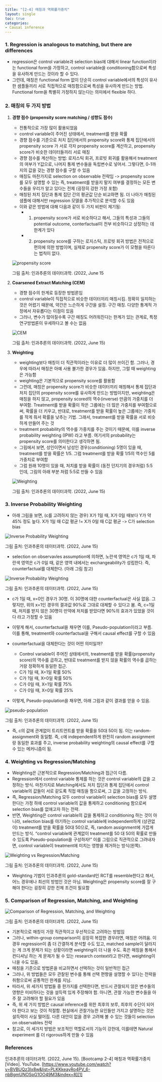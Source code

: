 ```yaml
---
title: "[2-4] 매칭과 역확률가중치"
layout: single
toc: true
categories: 
- Causal inference
---
```


### 1. Regression is analogous to matching, but there are differences
* regression은 control variable과 selection bias에 대해서 linear function이라는  functional form을 가정하고, control variable을 conditioning함으로써 특성을 유사하게 만드는 것이라 할 수 있다. 
* 그런데, 매칭은 functional form 없이 단순히 control variable에서의 특성이 유사한 샘플들끼리 서로 직접적으로 매칭함으로써 특성을 유사하게 만드는 방법. Functional form을 특별히 가정하지 않는다는 의미에서 flexible 하다. 


### 2. 매칭의 두 가지 방법 
1. **경향 점수 (propensity score matching / 성향도 점수)**
    * 전통적으로 가장 많이 활용되었음 
    * control variable이 주어진 상태에서, treatment를 받을 확률
    * 경향 점수를 기준으로 처치 집단에서의 propensity score와 통제 집단에서의 propensity score 가 서로 각자 propensity score를 계산하고, propensity score가 비슷한 데이터들끼리 서로 매칭
    * 경향 점수를 계산하는 방법: 로지스틱 회귀, 프로빗 회귀를 활용해서 treatment의 여부가 Y값으로, 나머지 통제 변수들을 독립변수로 넣어서. 그렇다면, 0-1까지의 값을 갖는 경향 점수를 구할 수 있음
    * 매칭도 마찬가지로 selection on observable 전략임 -> propensity score를 모두 설명할 수 있는 즉, treatment를 받을지 말지 여부를 결정하는 모든 변수들을 우리가 알고 있다는 전제 (굉장히 강한 가정 포함)
    * 매칭된 처치 집단과 통제 집단 간의 평균값 단순 비교하면 됨. 더 나아가 매칭된 샘플에 대해서만 regression 모델을 추가적으로 분석할 수도 있음
    * 이와 같은 방법에 대해 다음과 같이 두 가지 비판이 제기됨: 
        * 1)  propensity score가 서로 비슷하다고 해서, 그들의 특성과 그들의 potential outcome, conterfactual이 전부 비슷하다고 상정하는 데 한계가 있다
        * 2) propensity score를 구하는 로지스틱, 프로빗 회귀 방법은 전적으로 편의에 의한 방법이며, 실제로 propensity score가 이 모형을 따른다는 법칙이 없다. 
    <p><img src="/assets/images/propensity_score.png" title="propensity score"/></p>
    그림 출처: 인과추론의 데이터과학. (2022, June 15

2. **Coarsened Extract Matching (CEM)**
    * 경향 점수의 한계로 등장한 방법론임
    * control variable이 직접적으로 비슷한 데이터끼리 매칭시킴. 정확히 일치하는 것은 어렵기 때문에, 약간은 느슨하게 구간을 설정. 구간 매칭. 다양한 통계적 가정에서 자유롭다는 이점이 있음
    * 그러나, 변수가 많아질수록 구간 매칭도 어려워진다는 한계가 있는 관계로, 특정 연구방법론이 우세하다고 볼 수는 없음
    <p><img src="/assets/images/cem.png" title="CEM"/></p>
    그림 출처: 인과추론의 데이터과학. (2022, June 15)

3. **Weighting**
    * weighting보다 매칭이 더 직관적이라는 이유로 더 많이 쓰이긴 함. 그러나, 경우에 따라서 매칭은 아예 사용 불가한 경우가 있음. 하지만, 그럴 때 weighting은 가능함
    * weighting은 기본적으로 propensity score를 활용함 
    * 그런데, 매칭은 propensity score가 비슷한 데이터끼리 매칭해서 통제 집단과 처치 집단의 propensity score를 유사하게 만드는 방법이지만, weighting은 매칭을 하지 않고, propensity scored의 역수(inverse) 만큼의 가중치를 더 부여함. Treatment를 받을 확률이 작은 그룹에는 더 많은 가중치를 부여함으로써, 확률을 더 키우고, 반대로, treatment를 받을 확률이 높은 그룹에는 가중치를 작게 줘서 확률을 낮추는 기법. 그래서, treatment를 받을 확률을 서로 비슷하게 만들어 주는 것 
    * treatment probability의 역수를 가중치를 주는 것이기 때문에, 이를 inverse probability weighting (IPW) 라고 부름. 여기서의  probability는 propensity score를 의미한다고 생각하면 됨. 
    * 그림에서 보면, 성인이면서 남성인 경우(conditioning) 5명이 있을 때, treatment를 받을 확률은 1/5. 그럼 treatment를 받을 확률 1/5의 역수인 5를 가중치로 부여함 
    * 그럼 원래 10명이 있을 때, 처치를 받을 확률이 (동전 던지기의 경우처럼) 5:5 인데, 그림의 아래 부분 처럼 5:5로 만들 수 있음
    <p><img src="/assets/images/weighting.png" title="Weighting"/></p>
    그림 출처: 인과추론의 데이터과학. (2022, June 15)

### 3. Inverse Probability Weighting
* 아래 그림을 보면, (c를 고려하지 않는 경우) X가 1일 때, X가 0일 때보다 Y가 약 45% 정도 높다.  X가 1일 때 C값 평균 != X가 0일 때 C값 평균 -> C가 selection bias  
<p><img src="/assets/images/ipw.png" title="Inverse Probability Weighting"/></p>
그림 출처: 인과추론의 데이터과학. (2022, June 15)

* selection on observavles assumption에 의하면, 노란색 영역은 c가 1일 때, 파란색 영역은 c가 0일 때, 같은 영역 내에서는 exchangeability가 성립한다. 즉, counterfactual를 대체한다. (아래 그림 참고)  
<p><img src="/assets/images/ipw2.png" title="Inverse Probability Weighting"/></p>
그림 출처: 인과추론의 데이터과학. (2022, June 15)

* c가 1일 때, x=0인 경우가 30명. 이 30명에 대한 counterfactual은 사실 없음. 그렇지만, 위의 x=1인 경우의 결과값 90%로 그대로 대체할 수 있다고 봄. 즉, c=1일 때, 처치를 받지 않은 30명이 만약에 처치를 받았다면 90%의 효과가 있었을 것이다 라고 가정할 수 있음

* 이렇게 해서, counterfactual을 채우면 이를, Pseudo-population이라고 부름. 이를 통해, treatment와 counterfactual을 구해서 causal effect를 구할 수 있음

* counterfactual을 대체한다는 것이 어떤 의미일까? 
    * Control variable이 주어진 상태에서의, treatment를 받을 확률(propensity score)의 역수를 곱하고, 반대로 treatment를 받지 않을 확률의 역수를 곱하는 거랑 정확하게 동일한 접근. 
    * C가 1일 때, X=1일 확률 50% 
    * C가 1일 때, X=0일 확률 50% 
    * C가 0일 때, X=1일 확률 75%
    * C가 0일 때, X=0일 확률 25% 

* 이렇게, Pseudo-population을 채우면, 아래 그림과 같이 결과를 얻을 수 있음.  
<p><img src="/assets/images/pseudo-population.png" title="pseudo-population"/></p>
그림 출처: 인과추론의 데이터과학. (2022, June 15)

* 즉, c의 값에 관계없이 트리트먼트를 받을 확률을 50대 50이 됨. 이는 random-assignment와 동일함. 즉, c에 independent하게 완전히 random assignment랑 동일한 효과를 주고, inverse probability weighting의 causal effect를 구할 수 있는 메커니즘이 됨. 

### 4. Weighting vs Regression/Matching
* Weighting은 근본적으로 Regression/Matching과 접근이 다름. 
* Regression에서 control variable 통제를 하는 것은 control variable의 값을 고정하는 방식. 마찬가지로 Matching에서도 처치 집단과 통제 집단에서 control variable의 값들이 서로 같도록 직접 매칭을 함으로써, 그 값을 고정하는 방식. 
* 즉, Regression/Matching 모두 control variable이 selection bias를 모두 설명한다는 가정 하에 control variable의 값을 통제하고 conditioning 함으로써 selection bias를 없애고자 하는 전략. 
* 반면, Weighting은 control variable의 값을 통제하고 conditioning 하는 것이 아니라, selection bias를 야기하는 control variable에 independent하게 (상관없이) treatment를 받을 확률을 50대 50으로, 즉, random assignment에 가깝게 만드는 방식. “control variable에 관계없이  treatment를 50 대 50의 확률로 만들 수 있도록 Pseudo-population을 구성하자!” 이를 그림으로 직관적으로 그려내자면, control variable이 treatment에 미치는 영향을 제거하는 방식(왼쪽). 
<p><img src="/assets/images/weight_difference.png" title="Weighting vs Regression/Matching"/></p>
그림 출처: 인과추론의 데이터과학. (2022, June 15)

* Weighting 기법이 인과추론의 gold-standard인 RCT를 resemble한다고 해서, 어느 경우에나 최선의 방법인 것은 아님. Weighting은 propensity score를 잘 구해야 한다는 굉장히 강한 전제 조건이 필요함

### 5. Comparison of Regression, Matching, and Weighting  
<p><img src="/assets/comparison.png" title="Comparison of Regression, Matching, and Weighting"/></p>  
그림 출처: 인과추론의 데이터과학. (2022, June 15)

* 기본적으로 매칭이 가장 직관적이고 우선적으로 고려하는 방법임
* 그러나, within-group comparison이 굉장히 복잡한 경우라면, 매칭은 어려움. 이 경우 regression이 좀 더 간결하게 분석할 수도 있고, matched sample이 달라지는 게 크게 문제가 되는 상황이라면 weighting이 더 나을 수도. 혹은 매칭을 통해서 컨디셔닝 하는 게 문제가 될 수 있는 research context라고 한다면, weighting이 나을 수도 있음. 
* 매칭을 기준으로 방법론을 비교하면서 선택하는 것이 일반적인 접근
* 그러나, 위 방법들은 모두 관찰된 변수를 통해 선택 편향을 설명할 수 있다는 전략을 취함으로써 공통적인 한계를 지님. 
* 따라서, 위 세가지 방법들 중 한가지를 선택한다면, 반드시 관찰되지 않은 변수들의 영향은 미비하다는 것을 설득력 있게 주장해야 함. 아니면, 관찰 가능한 변수들을 아주 잘 고려해야 할 필요가 있음 
* 즉, 위 세 가지 방법은 causal inference를 위한 최후의 보루, 최후의 수단이 되어야 한다고 보는 것이 적절함. 현실에서 관찰가능한 요인들만 가지고 설명하는 것은 설득력이 사실 떨어짐. 다른 대안이 없을 경우 고려해 볼 수 있는 것들이 selection on observables 전략
* 참고로, 이 세가지 방법은 보조적인 역할로서의 기능이 강한데, 이를테면 Natural experiment 를 더 rigorous하게 만들 수 있음 


### References 
인과추론의 데이터과학. (2022, June 15). [Bootcamp 2-4] 매칭과 역확률가중치 [Video]. YouTube. [https://www.youtube.com/watch?v=BVBUQz3Ix8w&list=PLKKkeayRo4PV_6-nbBgmUNOSpG1OO49M3&index=8][1]

[1]: https://www.youtube.com/watch?v=BVBUQz3Ix8w&list=PLKKkeayRo4PV_6-nbBgmUNOSpG1OO49M3&index=8